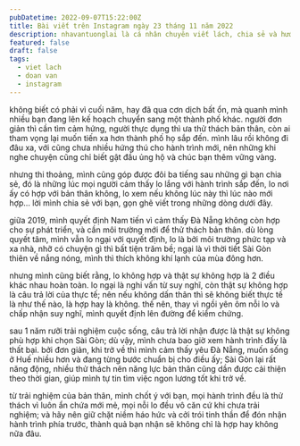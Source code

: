 ```yaml
---
pubDatetime: 2022-09-07T15:22:00Z
title: Bài viết trên Instagram ngày 23 tháng 11 năm 2022
description: nhavantuonglai là cá nhân chuyên viết lách, chia sẻ và hướng dẫn mọi người thuần thục hơn khi thực hành viết lách mỗi ngày qua những bài chia sẻ ngắn trên Instagram chính thức.
featured: false
draft: false
tags:
  - viet lach
  - doan van
  - instagram
---
```


không biết có phải vì cuối năm, hay đã qua cơn dịch bất ổn, mà quanh mình nhiều bạn đang lên kế hoạch chuyển sang một thành phố khác. người đơn giản thì cần tìm cảm hứng, người thực dụng thì ưa thử thách bản thân, còn ai tham vọng lại muốn tiến xa hơn thành phố họ sắp đến. mình lâu rồi không đi đâu xa, với cũng chưa nhiều hứng thú cho hành trình mới, nên những khi nghe chuyện cũng chỉ biết gật đầu ủng hộ và chúc bạn thêm vững vàng.

nhưng thi thoảng, mình cũng góp được đôi ba tiếng sau những gì bạn chia sẻ, đó là những lúc mọi người cảm thấy lo lắng với hành trình sắp đến, lo nơi ấy có hợp với bản thân không, lo xem nếu không lúc này thì lúc nào mới hợp… lời mình chia sẻ với bạn, gọn ghẽ viết trong những dòng dưới đây.

giữa 2019, mình quyết định Nam tiến vì cảm thấy Đà Nẵng không còn hợp cho sự phát triển, và cần môi trường mới để thử thách bản thân. dù lòng quyết tâm, mình vẫn lo ngại với quyết định, lo là bởi môi trường phức tạp và xa nhà, nhỡ có chuyện gì thì bất tiện trăm bề; ngại là vì thời tiết Sài Gòn thiên về nắng nóng, mình thì thích không khí lạnh của mùa đông hơn.

nhưng mình cũng biết rằng, lo không hợp và thật sự không hợp là 2 điều khác nhau hoàn toàn. lo ngại là nghi vấn từ suy nghĩ, còn thật sự không hợp là câu trả lời của thực tế; nên nếu không dấn thân thì sẽ không biết thực tế là như thế nào, là hợp hay là không. thế nên, thay vì ngồi yên ôm nỗi lo và chấp nhận suy nghĩ, mình quyết định lên đường để kiểm chứng.

sau 1 năm rưỡi trải nghiệm cuộc sống, câu trả lời nhận được là thật sự không phù hợp khi chọn Sài Gòn; dù vậy, mình chưa bao giờ xem hành trình đấy là thất bại. bởi đơn giản, khi trở về thì mình cảm thấy yêu Đà Nẵng, muốn sống ở Huế nhiều hơn và đang từng bước chuẩn bị cho điều ấy; Sài Gòn lại rất năng động, nhiều thử thách nên năng lực bản thân cũng dần được cải thiện theo thời gian, giúp mình tự tin tìm việc ngon lương tốt khi trở về.

từ trải nghiệm của bản thân, mình chốt ý với bạn, mọi hành trình đều là thử thách vì luôn ẩn chứa mới mẻ, mọi nỗi lo đều vô căn cứ khi chưa trải nghiệm; và hãy nên giữ chặt niềm háo hức và cởi trói tinh thần để đón nhận hành trình phía trước, thành quả bạn nhận sẽ không chỉ là hợp hay không nữa đâu.
